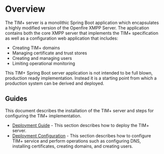 # Overview

The TIM+ server is a monolithic Spring Boot application which encapsulates a highly modified version of the Openfire XMPP Server.  The application contains both the core XMPP server that implements the TIM+ specification as well as a configuration web application that includes:

* Creating TIM+ domains
* Managing certificate and trust stores
* Creating and managing users
* Limiting operational monitoring  

This TIM+ Spring Boot server application is not intended to be full blown, production ready implementation. Instead it is a starting point from which a production system can be derived and deployed.


## Guides

This document describes the installation of the TIM+ server and steps for configuring the TIM+ implementation. 

* [Deployment Guide](DepGuide) - This section describes how to deploy the TIM+ server.
* [Deployment Configuration](Configuration) - This section describes how to configure TIM+ service and perform operations such as configuring DNS, installing certificates, creating domains, and creating users.

